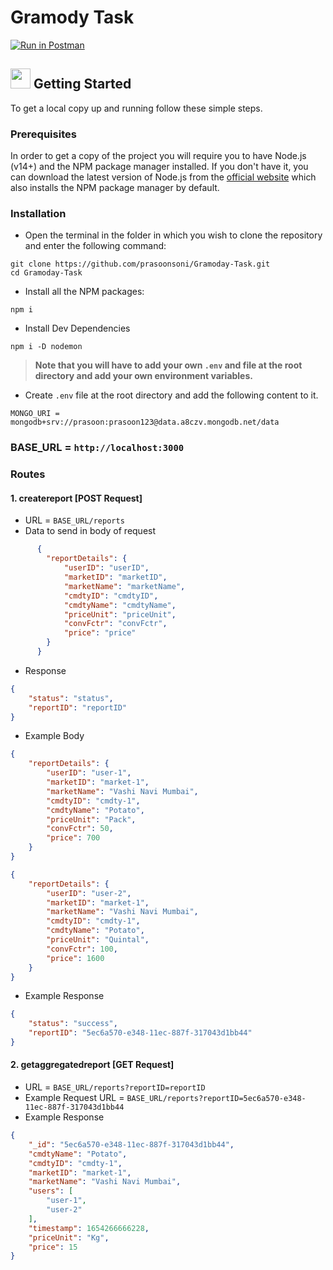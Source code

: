 # Gramody Task 
[![Run in Postman](https://run.pstmn.io/button.svg)](https://app.getpostman.com/run-collection/b1b986570c974552aadd?action=collection%2Fimport)
## <img src="https://cdn.iconscout.com/icon/free/png-512/laptop-user-1-1179329.png" width="32" height="32"> Getting Started
To get a local copy up and running follow these simple steps.
### Prerequisites
In order to get a copy of the project you will require you to have Node.js (v14+) and the NPM package manager installed. If you don't have it, you can download the latest version of Node.js from the [official website](https://nodejs.org/en/download/) which also installs the NPM package manager by default.
### Installation
- Open the terminal in the folder in which you wish to clone the repository and enter the following command:
``` 
git clone https://github.com/prasoonsoni/Gramoday-Task.git
cd Gramoday-Task
```
- Install all the NPM packages:
```
npm i
```
- Install Dev Dependencies
```
npm i -D nodemon
```
> **Note that you will have to add your own `.env` and file at the root directory and add your own environment variables.**

- Create `.env` file at the root directory and add the following content to it.
```
MONGO_URI = mongodb+srv://prasoon:prasoon123@data.a8czv.mongodb.net/data
```
### BASE_URL = ``` http://localhost:3000 ```

### Routes
#### 1. createreport [POST Request]
- URL = ```BASE_URL/reports```
- Data to send in body of request
```json
      {
        "reportDetails": {
            "userID": "userID",
            "marketID": "marketID",
            "marketName": "marketName",
            "cmdtyID": "cmdtyID",
            "cmdtyName": "cmdtyName",
            "priceUnit": "priceUnit",
            "convFctr": "convFctr",
            "price": "price"
        }
      }
```
- Response 
```json
{
    "status": "status",
    "reportID": "reportID"
}
```
- Example Body
```json
{
    "reportDetails": {
        "userID": "user-1",
        "marketID": "market-1",
        "marketName": "Vashi Navi Mumbai",
        "cmdtyID": "cmdty-1",
        "cmdtyName": "Potato",
        "priceUnit": "Pack",
        "convFctr": 50,
        "price": 700
    }
}
```
```json
{
    "reportDetails": {
        "userID": "user-2",
        "marketID": "market-1",
        "marketName": "Vashi Navi Mumbai",
        "cmdtyID": "cmdty-1",
        "cmdtyName": "Potato",
        "priceUnit": "Quintal",
        "convFctr": 100,
        "price": 1600
    }
}
```
- Example Response
```json
{
    "status": "success",
    "reportID": "5ec6a570-e348-11ec-887f-317043d1bb44"
}
```
#### 2. getaggregatedreport [GET Request]
- URL = ```BASE_URL/reports?reportID=reportID```
- Example Request URL = ```BASE_URL/reports?reportID=5ec6a570-e348-11ec-887f-317043d1bb44```
- Example Response
```json
{
    "_id": "5ec6a570-e348-11ec-887f-317043d1bb44",
    "cmdtyName": "Potato",
    "cmdtyID": "cmdty-1",
    "marketID": "market-1",
    "marketName": "Vashi Navi Mumbai",
    "users": [
        "user-1",
        "user-2"
    ],
    "timestamp": 1654266666228,
    "priceUnit": "Kg",
    "price": 15
}
```



